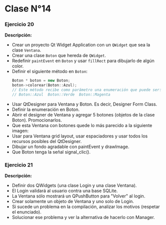# Clase N°14

### Ejercicio 20
**Descripción:**
- Crear un proyecto Qt Widget Application con un `QWidget` que sea la clase `Ventana`.
- Crear una clase `Boton` que hereda de `QWidget`.
- Redefinir `paintEvent` en `Boton` y usar `fillRect` para dibujarlo de algún color.
- Definir el siguiente método en `Boton`:
  ```cpp
  Boton * boton = new Boton;
  boton->colorear(Boton::Azul);
  // Este método recibe como parámetro una enumeración que puede ser:
  // Boton::Azul  Boton::Verde  Boton::Magenta
- Usar QtDesigner para Ventana y Boton. Es decir, Designer Form Class.
- Definir la enumeración en Boton.
- Abrir el designer de Ventana y agregar 5 botones (objetos de la clase Boton). Promocionarlos.
- Que esta Ventana con botones quede lo más parecido a la siguiente imagen:
- Usar para Ventana grid layout, usar espaciadores y usar todos los recursos posibles del QtDesigner.
- Dibujar un fondo agradable con paintEvent y drawImage.
- Que Boton tenga la señal signal_clic().

### Ejercicio 21
**Descripción:**

- Definir dos QWidgets (una clase Login y una clase Ventana).
- El Login validará al usuario contra una base SQLite.
- La Ventana sólo mostrará un QPushButton para "Volver" al login.
- Crear solamente un objeto de Ventana y uno solo de Login.
- Si sucede un problema en la compilación, analizar los motivos (respetar el enunciado).
- Solucionar ese problema y ver la alternativa de hacerlo con Manager.